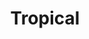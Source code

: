 ---
title: Tropical
featuredImage: /uploads/tropical.png
ecommerceImage: /uploads/regucom.png
description: Landing page
release: 2021
genre: Informative
tags:
   - Tailwind
   - Gridsome
---
